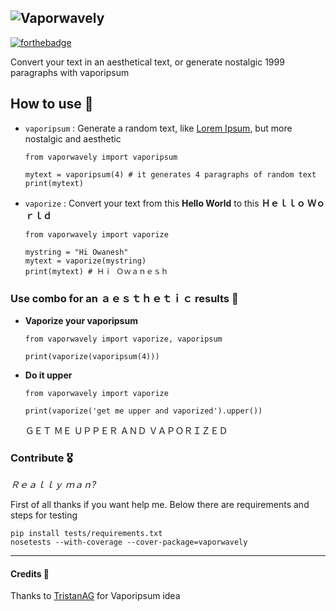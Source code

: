 ![Vaporwavely](https://raw.githubusercontent.com/Owanesh/vaporwavely/master/vaporwavely/logo.png)
---
[![forthebadge](http://forthebadge.com/images/badges/made-with-python.svg)](http://forthebadge.com)


Convert your text in an aesthetical text, or generate nostalgic 1999 paragraphs with vaporipsum


## How to use 👾


- `vaporipsum` : Generate a random text, like [Lorem Ipsum](https://www.lipsum.com/), but more nostalgic and aesthetic

    ```
    from vaporwavely import vaporipsum

    mytext = vaporipsum(4) # it generates 4 paragraphs of random text
    print(mytext)
    ```


- `vaporize` : Convert your text from this **Hello World** to this **Ｈｅｌｌｏ Ｗｏｒｌｄ**

    ```
    from vaporwavely import vaporize

    mystring = "Hi Owanesh"
    mytext = vaporize(mystring)
    print(mytext) # Ｈｉ Ｏｗａｎｅｓｈ
    ```
### Use combo for an ａｅｓｔｈｅｔｉｃ results 🦄

- **Vaporize your vaporipsum**

    ```
    from vaporwavely import vaporize, vaporipsum

    print(vaporize(vaporipsum(4)))
    ```
- **Do it upper**
    ```
    from vaporwavely import vaporize

    print(vaporize('get me upper and vaporized').upper())
    ```
    ＧＥＴ ＭＥ ＵＰＰＥＲ ＡＮＤ ＶＡＰＯＲＩＺＥＤ

### Contribute 🎖
*Ｒｅａｌｌｙ ｍａｎ?*

First of all thanks if you want help me. Below there are requirements and steps for testing

    pip install tests/requirements.txt
    nosetests --with-coverage --cover-package=vaporwavely


---
#### Credits 🙏
Thanks to [TristanAG](https://github.com/TristanAG/vaporipsum) for Vaporipsum idea

